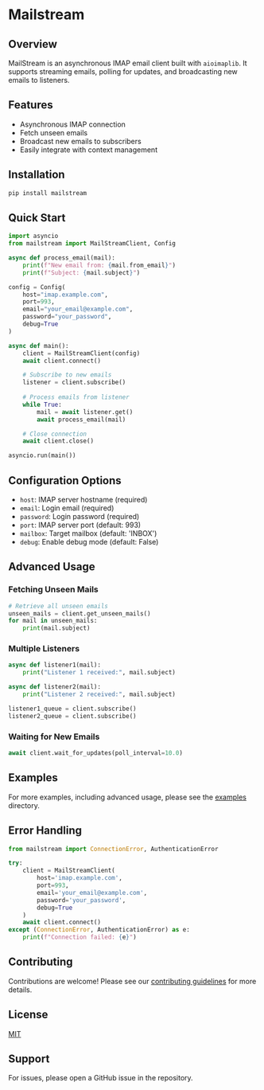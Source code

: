 # Mailstream

## Overview

MailStream is an asynchronous IMAP email client built with `aioimaplib`. It supports streaming emails, polling for updates, and broadcasting new emails to listeners.

## Features

- Asynchronous IMAP connection
- Fetch unseen emails
- Broadcast new emails to subscribers
- Easily integrate with context management

## Installation

```bash
pip install mailstream
```

## Quick Start

```python
import asyncio
from mailstream import MailStreamClient, Config

async def process_email(mail):
    print(f"New email from: {mail.from_email}")
    print(f"Subject: {mail.subject}")

config = Config(
    host="imap.example.com",
    port=993,
    email="your_email@example.com",
    password="your_password",
    debug=True
)

async def main():
    client = MailStreamClient(config)
    await client.connect()

    # Subscribe to new emails
    listener = client.subscribe()
    
    # Process emails from listener
    while True:
        mail = await listener.get()
        await process_email(mail)

    # Close connection
    await client.close()

asyncio.run(main())
```

## Configuration Options

- `host`: IMAP server hostname (required)
- `email`: Login email (required)
- `password`: Login password (required)
- `port`: IMAP server port (default: 993)
- `mailbox`: Target mailbox (default: 'INBOX')
- `debug`: Enable debug mode (default: False)

## Advanced Usage

### Fetching Unseen Mails

```python
# Retrieve all unseen emails
unseen_mails = client.get_unseen_mails()
for mail in unseen_mails:
    print(mail.subject)
```

### Multiple Listeners

```python
async def listener1(mail):
    print("Listener 1 received:", mail.subject)

async def listener2(mail):
    print("Listener 2 received:", mail.subject)

listener1_queue = client.subscribe()
listener2_queue = client.subscribe()
```

### Waiting for New Emails

```python
await client.wait_for_updates(poll_interval=10.0)
```

## Examples
For more examples, including advanced usage, please see the [examples](examples) directory.

## Error Handling

```python
from mailstream import ConnectionError, AuthenticationError

try:
    client = MailStreamClient(
        host='imap.example.com',
        port=993,
        email='your_email@example.com',
        password='your_password',
        debug=True
    )
    await client.connect()
except (ConnectionError, AuthenticationError) as e:
    print(f"Connection failed: {e}")
```

## Contributing

Contributions are welcome! Please see our [contributing guidelines](docs/development.md) for more details.

## License

[MIT](LICENSE)

## Support

For issues, please open a GitHub issue in the repository.
